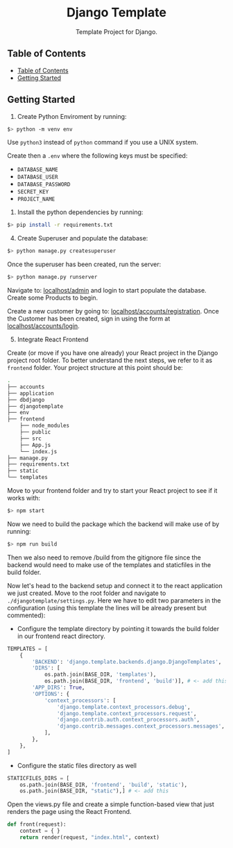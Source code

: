 <br />    
<p align="center">
<h1 align="center">Django Template</h1>
<p align="center">
    Template Project for Django.
</p>

## Table of Contents

- [Table of Contents](#table-of-contents)
- [Getting Started](#getting-started)

## Getting Started

1. Create Python Enviroment by running:

```bash
$> python -m venv env
```

Use `python3` instead of `python` command if you use a UNIX system.

Create then a `.env` where the following keys must be specified:

- `DATABASE_NAME`
- `DATABASE_USER`
- `DATABASE_PASSWORD`
- `SECRET_KEY`
- `PROJECT_NAME`

1. Install the python dependencies by running:

```bash
$> pip install -r requirements.txt
```

4. Create Superuser and populate the database:

```bash
$> python manage.py createsuperuser
```

Once the superuser has been created, run the server:

```bash
$> python manage.py runserver
```

Navigate to: [localhost/admin](http://127.0.0.1:8000/admin) and login to start populate the database. Create some Products to begin.

Create a new customer by going to: [localhost/accounts/registration](http://127.0.0.1:8000/accounts/registration). Once the Customer has been created, sign in using the form at [localhost/accounts/login](http://127.0.0.1:8000/accounts/login).

5. Integrate React Frontend

Create (or move if you have one already) your React project in the Django project root folder. To better understand the next steps, we refer to it as `frontend` folder. Your project structure at this point should be:

```bash
.
├── accounts
├── application
├── dbdjango
├── djangotemplate
├── env
├── frontend
    ├── node_modules
    ├── public
    ├── src
    ├── App.js
    └── index.js
├── manage.py
├── requirements.txt
├── static
└── templates
```

Move to your frontend folder and try to start your React project to see if it works with:

```bash
$> npm start
```

Now we need to build the package which the backend will make use of by running:

```bash
$> npm run build
```

Then we also need to remove /build from the gitignore file since the backend would need to make use of the templates and staticfiles in the build folder.

Now let's head to the backend setup and connect it to the react application we just created. Move to the root folder and navigate to `./djangotemplate/settings.py`. Here we have to edit two parameters in the configuration (using this template the lines will be already present but commented):

- Configure the template directory by pointing it towards the build folder in our frontend react directory.

```python
TEMPLATES = [
    {
        'BACKEND': 'django.template.backends.django.DjangoTemplates',
        'DIRS': [
            os.path.join(BASE_DIR, 'templates'),
            os.path.join(BASE_DIR, 'frontend', 'build')], # <- add this
        'APP_DIRS': True,
        'OPTIONS': {
            'context_processors': [
                'django.template.context_processors.debug',
                'django.template.context_processors.request',
                'django.contrib.auth.context_processors.auth',
                'django.contrib.messages.context_processors.messages',
            ],
        },
    },
]
```

- Configure the static files directory as well

```python
STATICFILES_DIRS = [
    os.path.join(BASE_DIR, 'frontend', 'build', 'static'),
    os.path.join(BASE_DIR, "static"),] # <- add this
```

Open the views.py file and create a simple function-based view that just renders the page using the React Frontend.

```python
def front(request):
    context = { }
    return render(request, "index.html", context)
```
